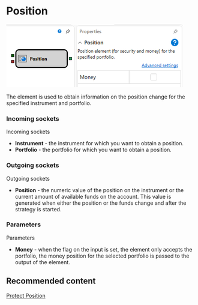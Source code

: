 # Position

![Designer Position 00](../../../../../../images/designer_position_00.png)

The element is used to obtain information on the position change for the specified instrument and portfolio.

### Incoming sockets

Incoming sockets

- **Instrument** \- the instrument for which you want to obtain a position.
- **Portfolio** \- the portfolio for which you want to obtain a position.

### Outgoing sockets

Outgoing sockets

- **Position** \- the numeric value of the position on the instrument or the current amount of available funds on the account. This value is generated when either the position or the funds change and after the strategy is started.

### Parameters

Parameters

- **Money** \- when the flag on the input is set, the element only accepts the portfolio, the money position for the selected portfolio is passed to the output of the element.

## Recommended content

[Protect Position](protect.md)
